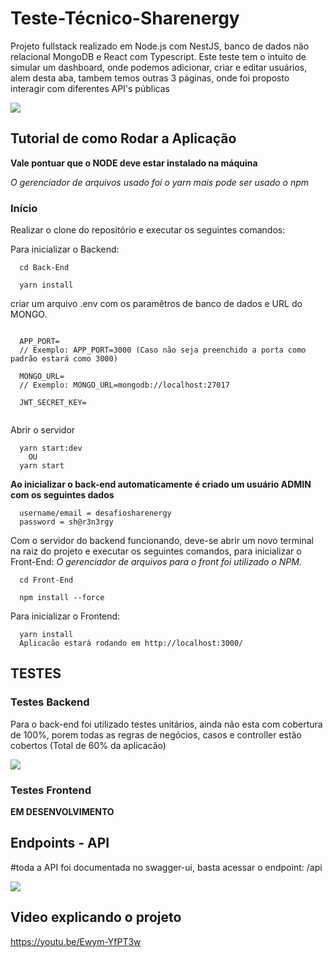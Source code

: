 # Teste-Técnico-Sharenergy
                                                                                                                 
Projeto fullstack realizado em Node.js com NestJS, banco de dados não relacional MongoDB e React com Typescript. Este teste tem o intuito de simular um dashboard, onde podemos adicionar, criar e editar usuários, alem desta aba, tambem temos outras 3 páginas, onde foi proposto interagir com diferentes API's públicas </br>

![](https://user-images.githubusercontent.com/113357477/213822534-198653ec-9c43-47a9-93af-2106af849b58.png)

## Tutorial de como Rodar a Aplicação

**Vale pontuar que o NODE deve estar instalado na máquina**

_O gerenciador de arquivos usado foi o yarn mais pode ser usado o npm_

### Início

Realizar o clone do repositório e executar os seguintes comandos:

Para inicializar o Backend:

```shell
  cd Back-End
```

```shell
  yarn install
```

criar um arquivo .env com os paramêtros de banco de dados e URL do MONGO.

```shell

  APP_PORT=
  // Exemplo: APP_PORT=3000 (Caso não seja preenchido a porta como padrão estará como 3000)
  
  MONGO_URL=
  // Exemplo: MONGO_URL=mongodb://localhost:27017

  JWT_SECRET_KEY=
  
```



Abrir o servidor

```shell
  yarn start:dev
	OU
  yarn start
```

**Ao inicializar o back-end automaticamente é criado um usuário ADMIN com os seguintes dados**
```shell
  username/email = desafiosharenergy
  password = sh@r3n3rgy
```

Com o servidor do backend funcionando, deve-se abrir um novo terminal na raiz do projeto e executar os seguintes comandos, para inicializar o Front-End:
_O gerenciador de arquivos para o front foi utilizado o NPM._

```shell
  cd Front-End
```

```shell
  npm install --force
```

Para inicializar o Frontend:


```shell
  yarn install
  Aplicacão estará rodando em http://localhost:3000/
```

## TESTES

### Testes Backend

Para o back-end foi utilizado testes unitários, ainda não esta com cobertura de 100%, porem todas as regras de negócios, casos e controller estão cobertos
(Total de 60% da aplicacão) <br />

![](https://user-images.githubusercontent.com/113357477/213822947-906cfc79-ea9f-423d-979b-8a12d364e4e0.png)

### Testes Frontend

**EM DESENVOLVIMENTO**

## Endpoints - API

#toda a API foi documentada no swagger-ui, basta acessar o endpoint: /api

![](https://user-images.githubusercontent.com/113357477/213822168-75a465b1-8954-443f-8951-947279121a55.png)

## Video explicando o projeto
https://youtu.be/Ewym-YfPT3w



